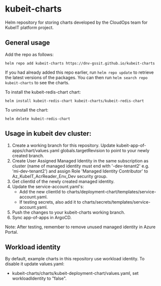 # kubeit-charts

Helm repository for storing charts developed by the CloudOps team for KubeIT platform project.

## General usage

Add the repo as follows:

    helm repo add kubeit-charts https://dnv-gssit.github.io/kubeit-charts

If you had already added this repo earlier, run `helm repo update` to retrieve
the latest versions of the packages.  You can then run `helm search repo
kubeit-charts` to see the charts.

To install the kubeit-redis-chart chart:

    helm install kubeit-redis-chart kubeit-charts/kubeit-redis-chart

To uninstall the chart:

    helm delete kubeit-redis-chart

## Usage in kubeit dev cluster:

1. Create a working branch for this repository. Update kubeit-app-of-apps/chart/values.yaml globals.targetRevision to point to your newly created branch.
2. Create User Assigned Managed Identity in the same subscription as cluster (name of managed identity must end with '-dev-tenant2' e.g. 'mi-dev-tenant2') and assign Role 'Managed Identity Contributor' to Az_KubeIT_AcrReader_Env_Dev security group.
3. Get clientId of the newly created managed identity.
4. Update the service-account.yaml's:
   - Add the new clientId to charts/deployment-chart/templates/service-account.yaml.
   - If testing secrets, also add it to charts/secrets/templates/service-account.yaml.
5. Push the changes to your kubeit-charts working branch.
6. Sync app-of-apps in ArgoCD.

Note: After testing, remember to remove unused managed identity in Azure Portal.

## Workload identity
By default, example charts in this repository use workload identity.
To disable it update values.yaml:
  - kubeit-charts/charts/kubeit-deployment-chart/values.yaml, set workloadIdentity to "false".
